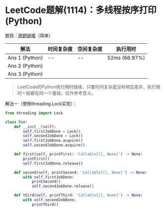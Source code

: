 # LeetCode题解(1114)：多线程按序打印(Python)

题目：[原题链接](https://leetcode-cn.com/problems/print-in-order/)（简单）

| 解法           | 时间复杂度 | 空间复杂度 | 执行用时      |
| -------------- | ---------- | ---------- | ------------- |
| Ans 1 (Python) | --         | --         | 52ms (66.97%) |
| Ans 2 (Python) |            |            |               |
| Ans 3 (Python) |            |            |               |

>  LeetCode的Python执行用时随缘，只要时间复杂度没有明显差异，执行用时一般都在同一个量级，仅作参考意义。

解法一（使用threading.Lock实现）：

```python
from threading import Lock

class Foo:
    def __init__(self):
        self.firstJobDone = Lock()
        self.secondJobDone = Lock()
        self.firstJobDone.acquire()
        self.secondJobDone.acquire()

    def first(self, printFirst: 'Callable[[], None]') -> None:
        printFirst()
        self.firstJobDone.release()

    def second(self, printSecond: 'Callable[[], None]') -> None:
        with self.firstJobDone:
            printSecond()
            self.secondJobDone.release()

    def third(self, printThird: 'Callable[[], None]') -> None:
        with self.secondJobDone:
            printThird()
```